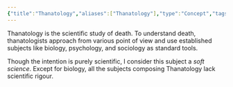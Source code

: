 ```yaml
---
{"title":"Thanatology","aliases":["Thanatology"],"type":"Concept","tags":["subject"],"created":"2023-04-01T14:28:40+06:00","updated":"2023-04-01T14:41:27+06:00","dg-note-icon":1,"dg-publish":true,"dg-path":"Entities/Concepts/Subject/Thanatology.md","permalink":"/entities/concepts/subject/thanatology/","dgPassFrontmatter":true,"noteIcon":1}
---
```


Thanatology is the scientific study of death. To understand death, thanatologists approach from various point of view and use established subjects like biology, psychology, and sociology as standard tools.

Though the intention is purely scientific, I consider this subject a *soft science*. Except for biology, all the subjects composing Thanatology lack scientific rigour.
